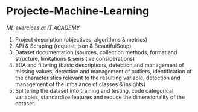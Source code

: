 # Projecte-Machine-Learning
*ML exercices at IT ACADEMY*

1. Project description (objectives, algorithms & metrics)
2. API & Scraping (request, json & BeautifulSoup)
3. Dataset documentation (sources, collection methods, format and structure, limitations & sensitive considerations)
4. EDA and filtering (basic descriptions, detection and management of missing values, detection and management of outliers, identification of the characteristics relevant to the resulting variable, detection and management of the imbalance of classes & insights)
5. Splitering the dataset into training and testing, code categorical variables, standardize features and reduce the dimensionality of the dataset.

